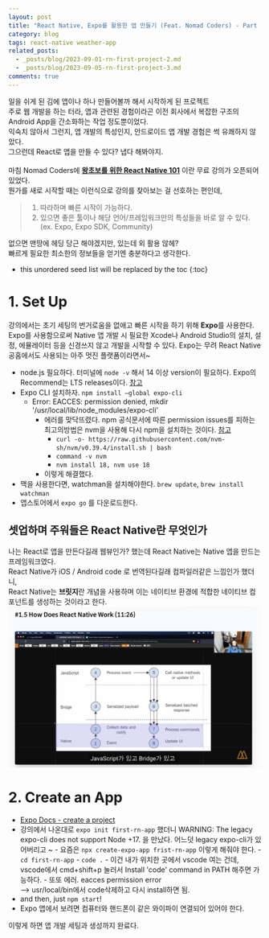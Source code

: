 ```yaml
---
layout: post
title: "React Native, Expo를 활용한 앱 만들기 (Feat. Nomad Coders) - Part 1. Set Up & Create an APP"
category: blog
tags: react-native weather-app
related_posts:
  - _posts/blog/2023-09-01-rn-first-project-2.md
  - _posts/blog/2023-09-05-rn-first-project-3.md
comments: true
---
```


일을 쉬게 된 김에 앱이나 하나 만들어볼까 해서 시작하게 된 프로젝트<br>
주로 웹 개발을 하는 터라, 앱과 관련된 경험이라곤 이전 회사에서 복잡한 구조의 Android App을 간소화하는 작업 정도뿐이었다.<br>
익숙치 않아서 그런지, 앱 개발의 특성인지, 안드로이드 앱 개발 경험은 썩 유쾌하지 않았다.<br>
그으런데 React로 앱을 만들 수 있다? 냅다 해봐야지.<br>
<br>
마침 Nomad Coders에 **[왕초보를 위한 React Native 101](https://nomadcoders.co/react-native-for-beginners/lobby)** 이란 무료 강의가 오픈되어 있었다.<br>
뭔가를 새로 시작할 때는 이런식으로 강의를 찾아보는 걸 선호하는 편인데, <br>

> 1. 따라하며 빠른 시작이 가능하다.
> 2. 있으면 좋은 툴이나 해당 언어/프레임워크만의 특성들을 바로 알 수 있다. (ex. Expo, Expo SDK, Community)

없으면 맨땅에 헤딩 당근 해야겠지만, 있는데 외 활용 않헤? <br>
빠르게 필요한 최소한의 정보들을 얻기엔 충분하다고 생각한다.

- this unordered seed list will be replaced by the toc
{:toc}

# 1. Set Up

강의에서는 초기 세팅의 번거로움을 없애고 빠른 시작을 하기 위해 **Expo**를 사용한다. Expo를 사용함으로써 Native 앱 개발 시 필요한 Xcode나 Android Studio의 설치, 설정, 에뮬레이터 등을 신경쓰지 않고 개발을 시작할 수 있다. Expo는 무려 React Native 공홈에서도 사용되는 아주 멋진 플랫폼이라면서~

- node.js 필요하다. 터미널에 `node -v` 해서 14 이상 version이 필요하다. Expo의 Recommend는 LTS releases이다. [참고](https://docs.expo.dev/get-started/installation/)
- Expo CLI 설치하자. `npm install —global expo-cli`
  - Error: EACCES: permission denied, mkdir '/usr/local/lib/node_modules/expo-cli’
    - 에러를 맞닥뜨렸다. npm 공식문서에 따른 permission issues를 피하는 최고의방법은 nvm을 사용해 다시 npm을 설치하는 것이다. [참고](https://docs.npmjs.com/resolving-eacces-permissions-errors-when-installing-packages-globally)
      - `curl -o- https://raw.githubusercontent.com/nvm-sh/nvm/v0.39.4/install.sh | bash`
      - `command -v nvm`
      - `nvm install 18, nvm use 18`
    - 이렇게 해결했다.
- 맥을 사용한다면, watchman을 설치해야한다. `brew update`, `brew install watchman`
- 앱스토어에서 `expo go` 를 다운로드한다.

## 셋업하며 주워들은 React Native란 무엇인가

나는 React로 앱을 만든다길래 웹뷰인가? 했는데 React Native는 Native 앱을 만드는 프레임워크였다. <br>
React Native가 iOS / Android code 로 번역된다길래 컴파일러같은 느낌인가 했더니,<br>
React Native는 **브릿지**란 개념을 사용하며 이는 네이티브 환경에 적합한 네이티브 컴포넌트를 생성하는 것이라고 한다.<br>
![How Does React Native Work](/assets/img/blog/2023-08-31/how-does-react-native-work.png)

# 2. Create an App

- [Expo Docs - create a project](https://docs.expo.dev/get-started/create-a-project/)
- 강의에서 나온대로 `expo init first-rn-app` 했더니
  WARNING: The legacy expo-cli does not support Node +17. 을 만났다. 어느덧 legacy expo-cli가 있어버리고 ~ - 요즘은 `npx create-expo-app frist-rn-app` 이렇게 해줘야 한다. - `cd first-rn-app` - `code .` - 이건 내가 위치한 곳에서 vscode 여는 건데, vscode에서 cmd+shift+p 눌러서 Install 'code' command in PATH 해주면 가능하다. - 또또 에러. eacces permission error <br>—> usr/local/bin에서 code삭제하고 다시 install하면 됨.
- and then, just `npm start`!
- Expo 앱에서 보려면 컴퓨터와 핸드폰이 같은 와이파이 연결되어 있어야 한다.

이렇게 하면 앱 개발 세팅과 생성까지 완료다.
